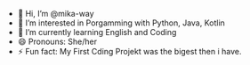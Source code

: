 - 👋 Hi, I’m @mika-way
- 👀 I’m interested in Porgamming with Python, Java, Kotlin
- 🌱 I’m currently learning English and Coding
- 😄 Pronouns: She/her
- ⚡ Fun fact: My First Cding Projekt was the bigest then i have.

<!---
mika-way/mika-way is a ✨ special ✨ repository because its `README.md` (this file) appears on your GitHub profile.
You can click the Preview link to take a look at your changes.
--->
